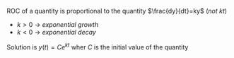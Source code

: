 ROC of a quantity is proportional to the quantity $\frac{dy}{dt}=ky$ (*not kt*)
* $k>0$ → *exponential growth*
* $k<0$ → *exponential decay*

Solution is $y(t)=Ce^{kt}$ wher $C$ is the initial value of the quantity
